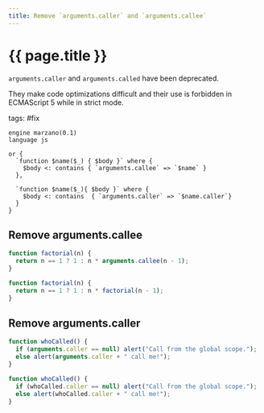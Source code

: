 ```yaml
---
title: Remove `arguments.caller` and `arguments.callee`
---
```


# {{ page.title }}

`arguments.caller` and `arguments.called` have been deprecated.

They make code optimizations difficult and their use is forbidden in ECMAScript 5 while in strict mode.

tags: #fix

```grit
engine marzano(0.1)
language js

or {
  `function $name($_) { $body }` where {
    $body <: contains { `arguments.callee` => `$name` }
  },

  `function $name($_){ $body }` where {
    $body <: contains  { `arguments.caller` => `$name.caller`}
  }
}

```

## Remove arguments.callee

```javascript
function factorial(n) {
  return n == 1 ? 1 : n * arguments.callee(n - 1);
}
```

```typescript
function factorial(n) {
  return n == 1 ? 1 : n * factorial(n - 1);
}
```

## Remove arguments.caller

```javascript
function whoCalled() {
  if (arguments.caller == null) alert("Call from the global scope.");
  else alert(arguments.caller + " call me!");
}
```

```typescript
function whoCalled() {
  if (whoCalled.caller == null) alert("Call from the global scope.");
  else alert(whoCalled.caller + " call me!");
}
```
